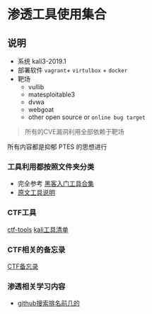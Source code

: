 # 渗透工具使用集合


## 说明
- 系统 kali3-2019.1
- 部署软件 `vagrant`+ `virtulbox` + `docker`
- 靶场  
  - vullib 
  - matesploitable3 
  - dvwa
  - webgoat 
  - other open source or `online bug target`

> 所有的CVE漏洞利用全部依赖于靶场

所有内容都是抑郁 PTES 的思想进行

### 工具利用都按照文件夹分类
- 完全参考 [黑客入门工具合集](./awesome-pentest-cn.md)
- [原文工具说明](https://github.com/enaqx/awesome-pentest)


### CTF工具
[ctf-tools](https://github.com/zardus/ctf-tools)
[kali工具清单](https://github.com/xx-zhang/kalitools)

### CTF相关的备忘录

[CTF备忘录](https://github.com/the-champions-of-capua/pen-tool/issues/3)

### 渗透相关学习内容
- [github搜索排名前几的](https://github.com/search?q=penetration)